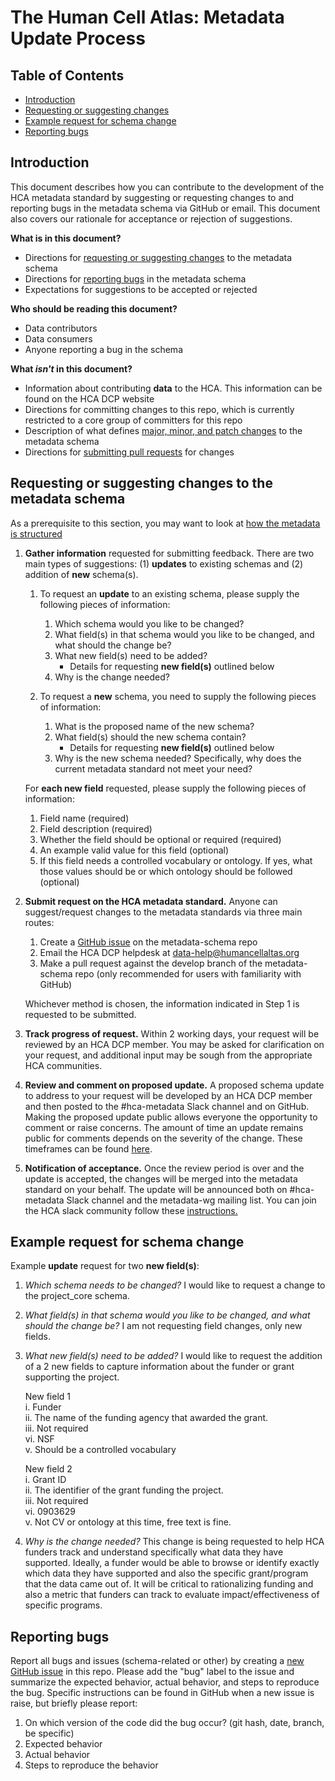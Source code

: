 # The Human Cell Atlas: Metadata Update Process

## Table of Contents
- [Introduction](#introduction)
- [Requesting or suggesting changes](#requesting-or-suggesting-changes)
- [Example request for schema change](#example-request-for-schema-change)
- [Reporting bugs](#reporting-bugs)

## Introduction

This document describes how you can contribute to the development of the HCA metadata standard by suggesting or requesting changes to and reporting bugs in the metadata schema via GitHub or email. This document also covers our rationale for acceptance or rejection of suggestions.

**What is in this document?**
 - Directions for [requesting or suggesting changes](#requesting-or-suggesting-changes-to-the-metadata-schema) to the metadata schema
 - Directions for [reporting bugs](#reporting-bugs) in the metadata schema
 - Expectations for suggestions to be accepted or rejected

**Who should be reading this document?**
 - Data contributors
 - Data consumers
 - Anyone reporting a bug in the schema

**What *isn't* in this document?**
- Information about contributing **data** to the HCA. This information can be found on the HCA DCP website
- Directions for committing changes to this repo, which is currently restricted to a core group of committers for this repo
- Description of what defines [major, minor, and patch changes](metadata-schema/docs/evolution.md#schema-versioning) to the metadata schema
- Directions for [submitting pull requests](metadata-schema/docs/committers.md) for changes

## Requesting or suggesting changes to the metadata schema

As a prerequisite to this section, you may want to look at [how the metadata is structured](metadata-schema/docs/structure.md)

1. **Gather information** requested for submitting feedback. There are two main types of suggestions: (1) **updates** to existing schemas and (2) addition of **new** schema(s).

    1. To request an **update** to an existing schema, please supply the following pieces of information:

        1. Which schema would you like to be changed?
        1. What field(s) in that schema would you like to be changed, and what should the change be?
        1. What new field(s) need to be added?
            - Details for requesting **new field(s)** outlined below
        1. Why is the change needed?

    1. To request a **new** schema, you need to supply the following pieces of information:

        1. What is the proposed name of the new schema?
        1. What field(s) should the new schema contain?
            - Details for requesting **new field(s)** outlined below
        1. Why is the new schema needed? Specifically, why does the current metadata standard not meet your need?
    
    For **each new field** requested, please supply the following pieces of information:
    
    1. Field name (required)
    1. Field description (required)
    1. Whether the field should be optional or required (required)
    1. An example valid value for this field (optional)
    1. If this field needs a controlled vocabulary or ontology. If yes, what those values should be or which ontology should be followed (optional)
    
1. **Submit request on the HCA metadata standard.** Anyone can suggest/request changes to the metadata standards via three main routes:

    1. Create a [GitHub issue](https://github.com/HumanCellAtlas/metadata-schema/issues/new) on the metadata-schema repo
    1. Email the HCA DCP helpdesk at [data-help@humancellaltas.org](data-help@humancellaltas.org)
    1. Make a pull request against the develop branch of the metadata-schema repo (only recommended for users with familiarity with GitHub)
    
    Whichever method is chosen, the information indicated in Step 1 is requested to be submitted.

1. **Track progress of request.** Within 2 working days, your request will be reviewed by an HCA DCP member. You may be asked for clarification on your request, and additional input may be sough from the appropriate HCA communities.

1. **Review and comment on proposed update.** A proposed schema update to address to your request will be developed by an HCA DCP member and then posted to the #hca-metadata Slack channel and on GitHub. Making the proposed update public allows everyone the opportunity to comment or raise concerns. The amount of time an update remains public for comments depends on the severity of the change. These timeframes can be found [here](metadata-schema/docs/committers.md#schema-update-acceptance-process).

1.  **Notification of acceptance.** Once the review period is over and the update is accepted, the changes will be merged into the metadata standard on your behalf. The update will be announced both on #hca-metadata Slack channel and the metadata-wg mailing list. You can join the HCA slack community follow these [instructions.](https://github.com/HumanCellAtlas/wiki/wiki)

## Example request for schema change

Example **update** request for two **new field(s)**:

1. *Which schema needs to be changed?* I would like to request a change to the project_core schema.

1. *What field(s) in that schema would you like to be changed, and what should the change be?* I am not requesting field changes, only new fields.
1. *What new field(s) need to be added?* I would like to request the addition of a 2 new fields to capture information about the funder or grant supporting the project.

    New field 1\
    i. Funder\
    ii. The name of the funding agency that awarded the grant.\
    iii. Not required\
    vi. NSF\
    v. Should be a controlled vocabulary

    New field 2\
    i. Grant ID\
    ii. The identifier of the grant funding the project.\
    iii. Not required\
    vi. 0903629\
    v. Not CV or ontology at this time, free text is fine.

1. *Why is the change needed?* This change is being requested to help HCA funders track and understand specifically what data they have supported. Ideally, a funder would be able to browse or identify exactly which data they have supported and also the specific grant/program that the data came out of. It will be critical to rationalizing funding and also a metric that funders can track to evaluate impact/effectiveness of specific programs.


## Reporting bugs

Report all bugs and issues (schema-related or other) by creating a [new GitHub issue](https://github.com/HumanCellAtlas/metadata-schema/issues/new) in this repo. Please add the "bug" label to the issue and summarize the expected behavior, actual behavior, and steps to reproduce the bug. Specific instructions can be found in GitHub when a new issue is raise, but briefly please report:

1. On which version of the code did the bug occur? (git hash, date, branch, be specific)
1. Expected behavior
1. Actual behavior
1. Steps to reproduce the behavior
